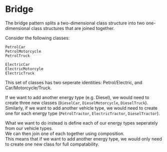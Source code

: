 # Bridge

The bridge pattern splits a
two-dimensional class structure
into two one-dimensional class
structures that are joined together.

Consider the following classes:

```
PetrolCar
PetrolMotorcycle
PetrolTruck

ElectricCar
ElectricMotorcyle
ElectricTruck
```

This set of classes has two seperate
identities: Petrol/Electric, and
Car/Motorcycle/Truck.

If we want to add another energy type
(e.g. Diesel), we would need to create
three new classes (`DieselCar`,
`DieselMotorcycle`, `DieselTruck`).  
Similarly, if we want to add another
vehicle type, we would need to create
one for each energy type (`PetrolTractor`,
`ElectricTractor`, `DieselTractor`).

What we want to do instead is define
each of our energy types seperately
from our vehicle types.  
We can then join one of each together
using composition.  
This means that if we want to add another
energy type, we would only need to create
one new class for full compatability.
